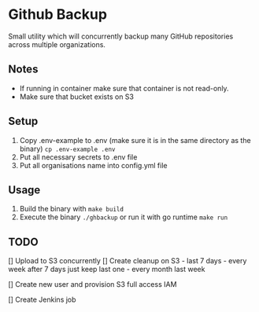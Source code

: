 # Github Backup

Small utility which will concurrently backup many GitHub repositories across multiple organizations.

## Notes

- If running in container make sure that container is not read-only.
- Make sure that bucket exists on S3

## Setup

1) Copy .env-example to .env (make sure it is in the same directory as the binary) ```cp .env-example .env```
2) Put all necessary secrets to .env file
3) Put all organisations name into config.yml file

## Usage

1) Build the binary with ```make build```
2) Execute the binary ```./ghbackup``` or run it with go runtime ```make run```


## TODO

[] Upload to S3 concurrently
[] Create cleanup on S3
    - last 7 days
    - every week after 7 days just keep last one
    - every month last week

[] Create new user and provision S3 full access IAM

[] Create Jenkins job



